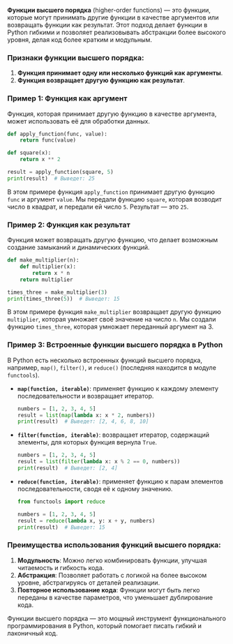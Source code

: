 **Функции высшего порядка** (higher-order functions) — это функции, которые могут принимать другие функции в качестве аргументов или возвращать функции как результат. Этот подход делает функции в Python гибкими и позволяет реализовывать абстракции более высокого уровня, делая код более кратким и модульным.

### Признаки функции высшего порядка:
1. **Функция принимает одну или несколько функций как аргументы**.
2. **Функция возвращает другую функцию как результат**.

### Пример 1: Функция как аргумент

Функция, которая принимает другую функцию в качестве аргумента, может использовать её для обработки данных.

```python
def apply_function(func, value):
    return func(value)

def square(x):
    return x ** 2

result = apply_function(square, 5)
print(result)  # Выведет: 25
```

В этом примере функция `apply_function` принимает другую функцию `func` и аргумент `value`. Мы передали функцию `square`, которая возводит число в квадрат, и передали ей число `5`. Результат — это `25`.

### Пример 2: Функция как результат

Функция может возвращать другую функцию, что делает возможным создание замыканий и динамических функций.

```python
def make_multiplier(n):
    def multiplier(x):
        return x * n
    return multiplier

times_three = make_multiplier(3)
print(times_three(5))  # Выведет: 15
```

В этом примере функция `make_multiplier` возвращает другую функцию `multiplier`, которая умножает своё значение на число `n`. Мы создали функцию `times_three`, которая умножает переданный аргумент на 3.

### Пример 3: Встроенные функции высшего порядка в Python

В Python есть несколько встроенных функций высшего порядка, например, `map()`, `filter()`, и `reduce()` (последняя находится в модуле `functools`).

- **`map(function, iterable)`**: применяет функцию к каждому элементу последовательности и возвращает итератор.
  
  ```python
  numbers = [1, 2, 3, 4, 5]
  result = list(map(lambda x: x * 2, numbers))
  print(result)  # Выведет: [2, 4, 6, 8, 10]
  ```

- **`filter(function, iterable)`**: возвращает итератор, содержащий элементы, для которых функция вернула `True`.

  ```python
  numbers = [1, 2, 3, 4, 5]
  result = list(filter(lambda x: x % 2 == 0, numbers))
  print(result)  # Выведет: [2, 4]
  ```

- **`reduce(function, iterable)`**: применяет функцию к парам элементов последовательности, сводя её к одному значению.

  ```python
  from functools import reduce

  numbers = [1, 2, 3, 4, 5]
  result = reduce(lambda x, y: x + y, numbers)
  print(result)  # Выведет: 15
  ```

### Преимущества использования функций высшего порядка:
1. **Модульность**: Можно легко комбинировать функции, улучшая читаемость и гибкость кода.
2. **Абстракция**: Позволяет работать с логикой на более высоком уровне, абстрагируясь от деталей реализации.
3. **Повторное использование кода**: Функции могут быть легко переданы в качестве параметров, что уменьшает дублирование кода.

Функции высшего порядка — это мощный инструмент функционального программирования в Python, который помогает писать гибкий и лаконичный код.